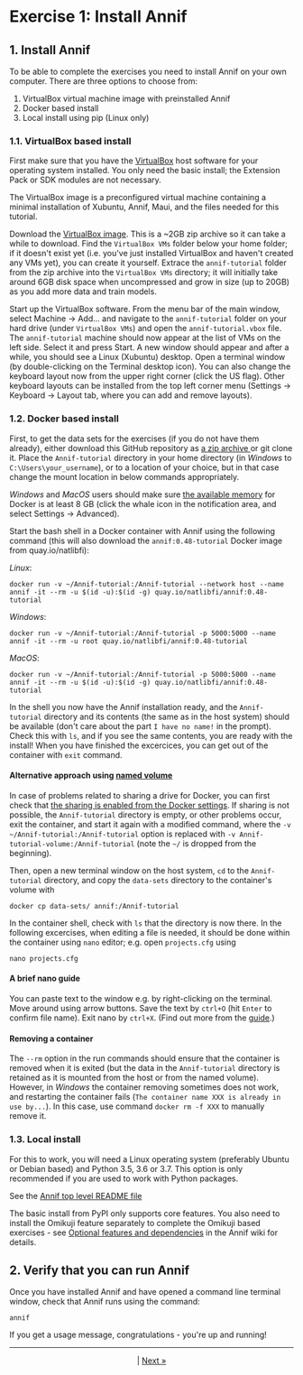 # Exercise 1: Install Annif

## 1. Install Annif

To be able to complete the exercises you need to install Annif on your own
computer. There are three options to choose from:

1. VirtualBox virtual machine image with preinstalled Annif
2. Docker based install
3. Local install using pip (Linux only)

### 1.1. VirtualBox based install

First make sure that you have the [VirtualBox](https://www.virtualbox.org/)
host software for your operating system installed. You only need the basic
install; the Extension Pack or SDK modules are not necessary.

The VirtualBox image is a preconfigured virtual machine containing a minimal
installation of Xubuntu, Annif, Maui, and the files needed for this tutorial.

Download the [VirtualBox
image](http://annif.org/download/annif-tutorial-vbox-2020.zip).  This is a ~2GB
zip archive so it can take a while to download.  Find the `VirtualBox VMs`
folder below your home folder; if it doesn't exist yet (i.e. you've just
installed VirtualBox and haven't created any VMs yet), you can create it
yourself. Extrace the `annif-tutorial` folder from the zip archive into the
`VirtualBox VMs` directory; it will initially take around 6GB disk space
when uncompressed and grow in size (up to 20GB) as you add more data and
train models.

Start up the VirtualBox software.  From the menu bar of the main window,
select Machine -> Add... and navigate to the `annif-tutorial` folder on your
hard drive (under `VirtualBox VMs`) and open the `annif-tutorial.vbox` file. The
`annif-tutorial` machine should now appear at the list of VMs on the left
side. Select it and press Start. A new window should appear and after a
while, you should see a Linux (Xubuntu) desktop. Open a terminal window (by
double-clicking on the Terminal desktop icon). You can also change the
keyboard layout now from the upper right corner (click the US flag). Other 
keyboard layouts can be installed from the top left corner menu 
(Settings -> Keyboard -> Layout tab, where you can add and remove layouts).

### 1.2. Docker based install

First, to get the data sets for the exercises (if you do not have them already), either download this GitHub repository as [a zip archive ](https://github.com/NatLibFi/Annif-tutorial/archive/master.zip) or git clone it. Place the `Annif-tutorial` directory in your home directory (in _Windows_ to `C:\Users\your_username`), or to a location of your choice, but in that case change the mount location in below commands appropriately.

_Windows_ and _MacOS_ users should make sure [the available memory](https://docs.docker.com/docker-for-windows/#advanced) for Docker is at least 8 GB (click the whale icon in the notification area, and select Settings -> Advanced).

Start the bash shell in a Docker container with Annif using the following command (this will also download the `annif:0.48-tutorial` Docker image from quay.io/natlibfi):

_Linux_:

    docker run -v ~/Annif-tutorial:/Annif-tutorial --network host --name annif -it --rm -u $(id -u):$(id -g) quay.io/natlibfi/annif:0.48-tutorial

_Windows_:

    docker run -v ~/Annif-tutorial:/Annif-tutorial -p 5000:5000 --name annif -it --rm -u root quay.io/natlibfi/annif:0.48-tutorial

_MacOS_:

    docker run -v ~/Annif-tutorial:/Annif-tutorial -p 5000:5000 --name annif -it --rm -u $(id -u):$(id -g) quay.io/natlibfi/annif:0.48-tutorial

In the shell you now have the Annif installation ready, and the `Annif-tutorial` directory and its contents (the same as in the host system) should be available (don't care about the part `I have no name!` in the prompt). Check this with `ls`, and if you see the same contents, you are ready with the install! When you have finished the excercices, you can get out of the container with `exit` command.

#### Alternative approach using [named volume](https://docs.docker.com/storage/volumes/)
In case of problems related to sharing a drive for Docker, you can first check that [the sharing is enabled from the Docker settings](https://docs.docker.com/docker-for-windows/#shared-drives). If sharing is not possible, the `Annif-tutorial` directory is empty, or other problems occur, exit the container, and start it again with a modified command, where the `-v ~/Annif-tutorial:/Annif-tutorial` option is replaced with `-v Annif-tutorial-volume:/Annif-tutorial` (note the `~/` is dropped from the beginning).
    
Then, open a new terminal window on the host system, `cd` to the `Annif-tutorial` directory, and copy the `data-sets` directory to the container's volume with

    docker cp data-sets/ annif:/Annif-tutorial

In the container shell, check with `ls` that the directory is now there. In the following excercises, when editing a file is needed, it should be done within the container using `nano` editor; e.g. open `projects.cfg` using
    
    nano projects.cfg


#### A brief nano guide
You can paste text to the window e.g. by right-clicking on the terminal. Move around using arrow buttons. Save the text by `ctrl+O` (hit `Enter` to confirm file name). Exit nano by `ctrl+X`.
(Find out more from the [guide](https://www.howtogeek.com/howto/42980/the-beginners-guide-to-nano-the-linux-command-line-text-editor/).)

#### Removing a container 

The `--rm` option in the run commands should ensure that the container is removed when it is exited (but the data in the `Annif-tutorial` directory is retained as it is mounted from the host or from the named volume). However, in _Windows_ the container removing sometimes does not work, and restarting the container fails (`The container name XXX is already in use by...`). In this case, use command `docker rm -f XXX` to manually remove it.

### 1.3. Local install

For this to work, you will need a Linux operating system (preferably Ubuntu
or Debian based) and Python 3.5, 3.6 or 3.7. This option is only recommended
if you are used to work with Python packages.

See the [Annif top level README file](https://github.com/NatLibFi/Annif/blob/master/README.md)

The basic install from PyPI only supports core features. You also need to
install the Omikuji feature separately to complete the Omikuji based
exercises - see [Optional features and
dependencies](https://github.com/NatLibFi/Annif/wiki/Optional-features-and-dependencies)
in the Annif wiki for details.

## 2. Verify that you can run Annif

Once you have installed Annif and have opened a command line terminal
window, check that Annif runs using the command:

    annif

If you get a usage message, congratulations - you're up and running!

---

<p align="center">
|
<a href="/exercises/02_tfidf_project.md">Next »</a>
</p>
